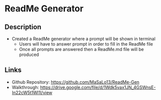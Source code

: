 # ReadMe Generator 

## Description
- Created a ReadMe generator where a prompt will be shown in terminal
	- Users will have to answer prompt in order to fill in the ReadMe file
	- Once all prompts are answered then a ReadMe.md file will be produced

## Links
- Github Repository: https://github.com/MaSaLo13/ReadMe-Gen
- Walkthrough: https://drive.google.com/file/d/1Wdk5vax1JN_4GSWnsE-In22cW5t1Wl1l/view


